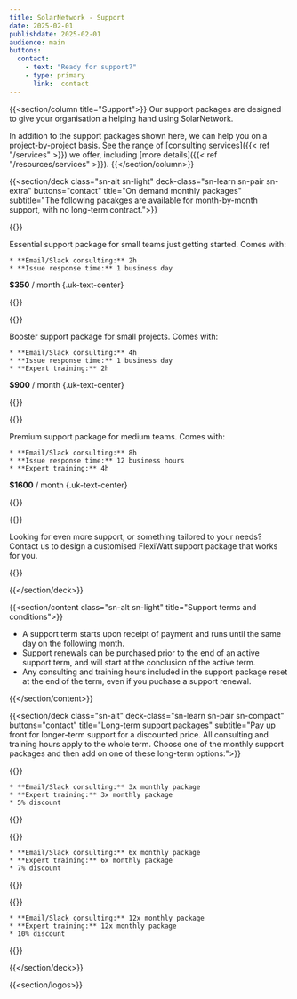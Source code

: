 ```yaml
---
title: SolarNetwork - Support
date: 2025-02-01
publishdate: 2025-02-01
audience: main
buttons:
  contact:
    - text: "Ready for support?"
    - type: primary
      link:  contact
---
```

{{<section/column title="Support">}}
Our support packages are designed to give your organisation a helping hand using SolarNetwork.

In addition to the support packages shown here, we can help you on a project-by-project basis.
See the range of [consulting services]({{< ref "/services" >}}) we offer, including
[more details]({{< ref "/resources/services" >}}).
{{</section/column>}}

{{<section/deck class="sn-alt sn-light" deck-class="sn-learn sn-pair sn-extra" buttons="contact"
  title="On demand monthly packages"
  subtitle="The following pacakges are available for month-by-month support, with no long-term contract.">}}

  {{<deck-link-card class="sn-main"
      logo="/img/support/support-kilowatt.svg"
      alt="Kilowatt" >}}

  Essential support package for small teams just getting started. Comes with:

    * **Email/Slack consulting:** 2h
    * **Issue response time:** 1 business day

  <span class="uk-text-large">**$350** <span class="uk-text-muted">/ month</span></span>
  {.uk-text-center}

  {{</deck-link-card>}}

  {{<deck-link-card class="sn-main"
      logo="/img/support/support-megawatt.svg"
      alt="Megawatt" >}}

  Booster support package for small projects. Comes with:

    * **Email/Slack consulting:** 4h
    * **Issue response time:** 1 business day
    * **Expert training:** 2h

  <span class="uk-text-large">**$900** <span class="uk-text-muted">/ month</span></span>
  {.uk-text-center}

  {{</deck-link-card>}}

  {{<deck-link-card class="sn-main"
      logo="/img/support/support-gigawatt.svg"
      alt="Gigawatt" >}}

  Premium support package for medium teams. Comes with:

    * **Email/Slack consulting:** 8h
    * **Issue response time:** 12 business hours
    * **Expert training:** 4h

  <span class="uk-text-large">**$1600** <span class="uk-text-muted">/ month</span></span>
  {.uk-text-center}

  {{</deck-link-card>}}

  {{<deck-link-card class="sn-main"
      logo="/img/support/support-flexiwatt.svg"
      alt="Flexiwatt">}}

  Looking for even more support, or something tailored to your needs? Contact us to
  design a customised FlexiWatt support package that works for you.

  {{</deck-link-card>}}

{{</section/deck>}}

{{<section/content class="sn-alt sn-light" title="Support terms and conditions">}}

 * A support term starts upon receipt of payment and runs until the same day on the following month.
 * Support renewals can be purchased prior to the end of an active support term, and will start
   at the conclusion of the active term.
 * Any consulting and training hours included in the support package reset at the end of the term,
   even if you puchase a support renewal.

{{</section/content>}}


{{<section/deck class="sn-alt" deck-class="sn-learn sn-pair sn-compact" buttons="contact"
  title="Long-term support packages"
  subtitle="Pay up front for longer-term support for a discounted price. All consulting and training hours apply to the whole term. Choose one of the monthly support packages and then add on one of these long-term options:">}}

  {{<deck-card class="sn-main" title="Quarterly" subtitle="3 month term">}}

    * **Email/Slack consulting:** 3x monthly package
    * **Expert training:** 3x monthly package
    * 5% discount

  {{</deck-card>}}

  {{<deck-card class="sn-main" title="Semi-annually" subtitle="6 month term">}}

    * **Email/Slack consulting:** 6x monthly package
    * **Expert training:** 6x monthly package
    * 7% discount

  {{</deck-card>}}

  {{<deck-card class="sn-main" title="Annually" subtitle="12 month term">}}

    * **Email/Slack consulting:** 12x monthly package
    * **Expert training:** 12x monthly package
    * 10% discount

  {{</deck-card>}}

{{</section/deck>}}

{{<section/logos>}}
